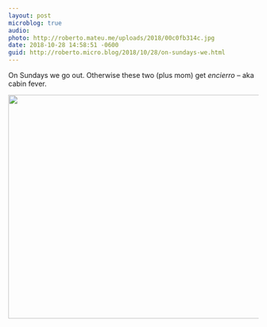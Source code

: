 ```yaml
---
layout: post
microblog: true
audio: 
photo: http://roberto.mateu.me/uploads/2018/00c0fb314c.jpg
date: 2018-10-28 14:58:51 -0600
guid: http://roberto.micro.blog/2018/10/28/on-sundays-we.html
---
```

On Sundays we go out. Otherwise these two (plus mom) get _encierro_ – aka cabin fever. 

<img src="http://roberto.mateu.me/uploads/2018/00c0fb314c.jpg" width="600" height="450" />
